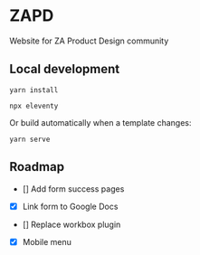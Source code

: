 # ZAPD
Website for ZA Product Design community

## Local development

```
yarn install
```

```
npx eleventy
```

Or build automatically when a template changes:
```
yarn serve
```

## Roadmap
  
- [] Add form success pages
- [x] Link form to Google Docs
- [] Replace workbox plugin
- [x] Mobile menu